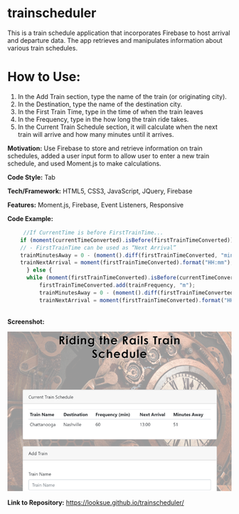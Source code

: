 # trainscheduler
This is a train schedule application that incorporates Firebase to host arrival and departure data. The app retrieves and manipulates information about various train schedules. 

# How to Use:
1. In the Add Train section, type the name of the train (or originating city).
2. In the Destination, type the name of the destination city.
3. In the First Train Time, type in the time of when the train leaves
4. In the Frequency, type in the how long the train ride takes. 
5. In the Current Train Schedule section, it will calculate when the next train will arrive and 
   how many minutes until it arrives. 


**Motivation:** Use Firebase to store and retrieve information on train schedules, added a user input form to allow user to enter a new train schedule, and used Moment.js to make calculations. 

**Code Style:** Tab

**Tech/Framework:** HTML5, CSS3, JavaScript, JQuery, Firebase

**Features:** Moment.js, Firebase, Event Listeners, Responsive

**Code Example:**
```javascript
     //If CurrentTime is before FirstTrainTime...
    if (moment(currentTimeConverted).isBefore(firstTrainTimeConverted)) {
    // - FirstTrainTime can be used as “Next Arrival”
    trainMinutesAway = 0 - (moment().diff(firstTrainTimeConverted, "minutes"));
    trainNextArrival = moment(firstTrainTimeConverted).format("HH:mm");
      } else {
      while (moment(firstTrainTimeConverted).isBefore(currentTimeConverted)) {
          firstTrainTimeConverted.add(trainFrequency, "m");
          trainMinutesAway = 0 - (moment().diff(firstTrainTimeConverted, "minutes"));
          trainNextArrival = moment(firstTrainTimeConverted).format("HH:mm");
   
```
**Screenshot:**

 ![TrainScheduler](https://github.com/looksue/trainscheduler/blob/master/assets/images/screenshot.png)

**Link to Repository:** https://looksue.github.io/trainscheduler/





